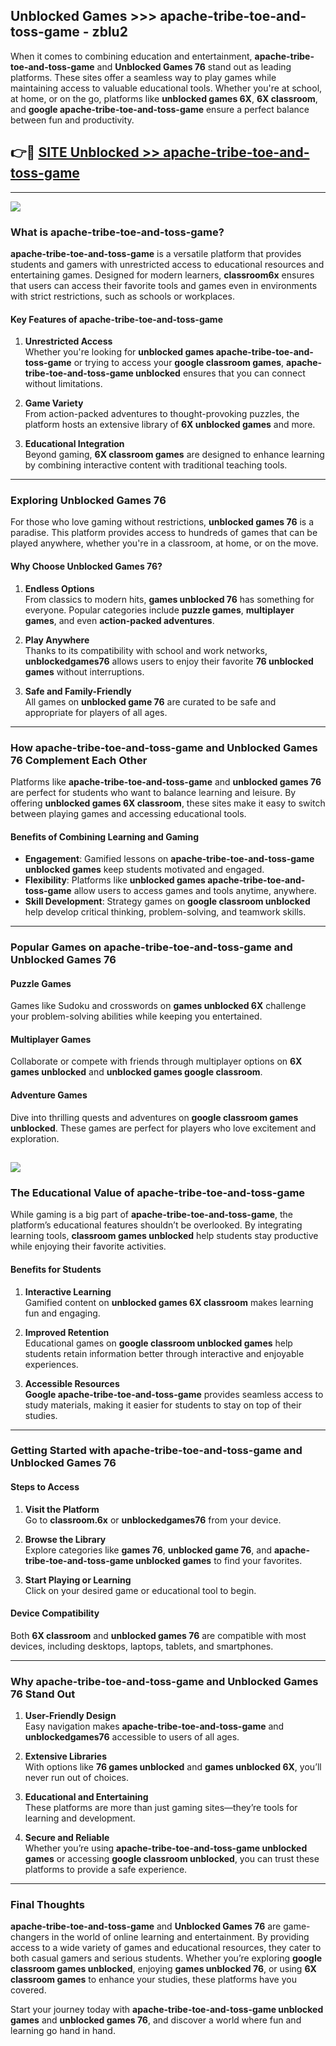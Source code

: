 ## Unblocked Games >>> apache-tribe-toe-and-toss-game - zblu2 

When it comes to combining education and entertainment, **apache-tribe-toe-and-toss-game** and **Unblocked Games 76** stand out as leading platforms. These sites offer a seamless way to play games while maintaining access to valuable educational tools. Whether you're at school, at home, or on the go, platforms like **unblocked games 6X**, **6X classroom**, and **google apache-tribe-toe-and-toss-game** ensure a perfect balance between fun and productivity.
## 👉🔴 [SITE Unblocked >> apache-tribe-toe-and-toss-game](http://premium.freeplayer.one?title=apache-tribe-toe-and-toss-game&ref=22JU)
---
<a href="http://premium.freeplayer.one?title=apache-tribe-toe-and-toss-game&ref=22JU/"><img src="https://github.com/user-attachments/assets/438f12ca-57a4-47a3-8ead-c64da593a1e5"/></a>
### What is apache-tribe-toe-and-toss-game?  

**apache-tribe-toe-and-toss-game** is a versatile platform that provides students and gamers with unrestricted access to educational resources and entertaining games. Designed for modern learners, **classroom6x** ensures that users can access their favorite tools and games even in environments with strict restrictions, such as schools or workplaces.  

#### Key Features of apache-tribe-toe-and-toss-game  

1. **Unrestricted Access**  
   Whether you're looking for **unblocked games apache-tribe-toe-and-toss-game** or trying to access your **google classroom games**, **apache-tribe-toe-and-toss-game unblocked** ensures that you can connect without limitations.  

2. **Game Variety**  
   From action-packed adventures to thought-provoking puzzles, the platform hosts an extensive library of **6X unblocked games** and more.  

3. **Educational Integration**  
   Beyond gaming, **6X classroom games** are designed to enhance learning by combining interactive content with traditional teaching tools.  



---

### Exploring Unblocked Games 76  

For those who love gaming without restrictions, **unblocked games 76** is a paradise. This platform provides access to hundreds of games that can be played anywhere, whether you're in a classroom, at home, or on the move.  

#### Why Choose Unblocked Games 76?  

1. **Endless Options**  
   From classics to modern hits, **games unblocked 76** has something for everyone. Popular categories include **puzzle games**, **multiplayer games**, and even **action-packed adventures**.  

2. **Play Anywhere**  
   Thanks to its compatibility with school and work networks, **unblockedgames76** allows users to enjoy their favorite **76 unblocked games** without interruptions.  

3. **Safe and Family-Friendly**  
   All games on **unblocked game 76** are curated to be safe and appropriate for players of all ages.  

---

### How apache-tribe-toe-and-toss-game and Unblocked Games 76 Complement Each Other  

Platforms like **apache-tribe-toe-and-toss-game** and **unblocked games 76** are perfect for students who want to balance learning and leisure. By offering **unblocked games 6X classroom**, these sites make it easy to switch between playing games and accessing educational tools.  

#### Benefits of Combining Learning and Gaming  

- **Engagement**: Gamified lessons on **apache-tribe-toe-and-toss-game unblocked games** keep students motivated and engaged.  
- **Flexibility**: Platforms like **unblocked games apache-tribe-toe-and-toss-game** allow users to access games and tools anytime, anywhere.  
- **Skill Development**: Strategy games on **google classroom unblocked** help develop critical thinking, problem-solving, and teamwork skills.  

---

### Popular Games on apache-tribe-toe-and-toss-game and Unblocked Games 76  

#### Puzzle Games  

Games like Sudoku and crosswords on **games unblocked 6X** challenge your problem-solving abilities while keeping you entertained.  

#### Multiplayer Games  

Collaborate or compete with friends through multiplayer options on **6X games unblocked** and **unblocked games google classroom**.  

#### Adventure Games  

Dive into thrilling quests and adventures on **google classroom games unblocked**. These games are perfect for players who love excitement and exploration.  

<a href="http://download.freeplayer.one?title=apache-tribe-toe-and-toss-game&ref=23D/"><img src="https://github.com/user-attachments/assets/fe0c3e91-c8e1-489c-acf0-e2f614c12fb8"/></a>
---

### The Educational Value of apache-tribe-toe-and-toss-game  

While gaming is a big part of **apache-tribe-toe-and-toss-game**, the platform’s educational features shouldn’t be overlooked. By integrating learning tools, **classroom games unblocked** help students stay productive while enjoying their favorite activities.  

#### Benefits for Students  

1. **Interactive Learning**  
   Gamified content on **unblocked games 6X classroom** makes learning fun and engaging.  

2. **Improved Retention**  
   Educational games on **google classroom unblocked games** help students retain information better through interactive and enjoyable experiences.  

3. **Accessible Resources**  
   **Google apache-tribe-toe-and-toss-game** provides seamless access to study materials, making it easier for students to stay on top of their studies.  

---

### Getting Started with apache-tribe-toe-and-toss-game and Unblocked Games 76  

#### Steps to Access  

1. **Visit the Platform**  
   Go to **classroom.6x** or **unblockedgames76** from your device.  

2. **Browse the Library**  
   Explore categories like **games 76**, **unblocked game 76**, and **apache-tribe-toe-and-toss-game unblocked games** to find your favorites.  

3. **Start Playing or Learning**  
   Click on your desired game or educational tool to begin.  

#### Device Compatibility  

Both **6X classroom** and **unblocked games 76** are compatible with most devices, including desktops, laptops, tablets, and smartphones.  

---

### Why apache-tribe-toe-and-toss-game and Unblocked Games 76 Stand Out  

1. **User-Friendly Design**  
   Easy navigation makes **apache-tribe-toe-and-toss-game** and **unblockedgames76** accessible to users of all ages.  

2. **Extensive Libraries**  
   With options like **76 games unblocked** and **games unblocked 6X**, you’ll never run out of choices.  

3. **Educational and Entertaining**  
   These platforms are more than just gaming sites—they’re tools for learning and development.  

4. **Secure and Reliable**  
   Whether you’re using **apache-tribe-toe-and-toss-game unblocked games** or accessing **google classroom unblocked**, you can trust these platforms to provide a safe experience.  

---

### Final Thoughts  

**apache-tribe-toe-and-toss-game** and **Unblocked Games 76** are game-changers in the world of online learning and entertainment. By providing access to a wide variety of games and educational resources, they cater to both casual gamers and serious students. Whether you’re exploring **google classroom games unblocked**, enjoying **games unblocked 76**, or using **6X classroom games** to enhance your studies, these platforms have you covered.  

Start your journey today with **apache-tribe-toe-and-toss-game unblocked games** and **unblocked games 76**, and discover a world where fun and learning go hand in hand.  